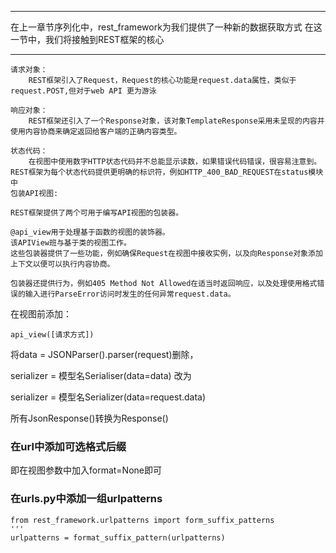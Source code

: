 *** 
在上一章节序列化中，rest_framework为我们提供了一种新的数据获取方式
在这一节中，我们将接触到REST框架的核心
***
```
请求对象：
    REST框架引入了Request，Request的核心功能是request.data属性，类似于request.POST,但对于web API 更为游泳

响应对象：
    REST框架还引入了一个Response对象，该对象TemplateResponse采用未呈现的内容并使用内容协商来确定返回给客户端的正确内容类型。

状态代码：
    在视图中使用数字HTTP状态代码并不总能显示读数，如果错误代码错误，很容易注意到。REST框架为每个状态代码提供更明确的标识符，例如HTTP_400_BAD_REQUEST在status模块中
包装API视图:

REST框架提供了两个可用于编写API视图的包装器。

@api_view用于处理基于函数的视图的装饰器。
该APIView班与基于类的视图工作。
这些包装器提供了一些功能，例如确保Request在视图中接收实例，以及向Response对象添加上下文以便可以执行内容协商。

包装器还提供行为，例如405 Method Not Allowed在适当时返回响应，以及处理使用格式错误的输入进行ParseError访问时发生的任何异常request.data。

```
在视图前添加：
    
    api_view([请求方式])
    
将data = JSONParser().parser(request)删除，

serializer = 模型名Serialiser(data=data)
改为

serializer = 模型名Serializer(data=request.data)

所有JsonResponse()转换为Response()

### 在url中添加可选格式后缀
即在视图参数中加入format=None即可

### 在urls.py中添加一组urlpatterns

    from rest_framework.urlpatterns import form_suffix_patterns
    '''
    urlpatterns = format_suffix_pattern(urlpatterns)

